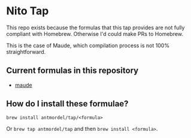 # Nito Tap

This repo exists because the formulas that this tap provides are not fully compliant with Homebrew. Otherwise I'd could
make PRs to Homebrew.

This is the case of Maude, which compilation process is not 100% straightforward.

## Current formulas in this repository

- [maude](./Formula/maude.rb)

## How do I install these formulae?
`brew install antmordel/tap/<formula>`

Or `brew tap antmordel/tap` and then `brew install <formula>`.

